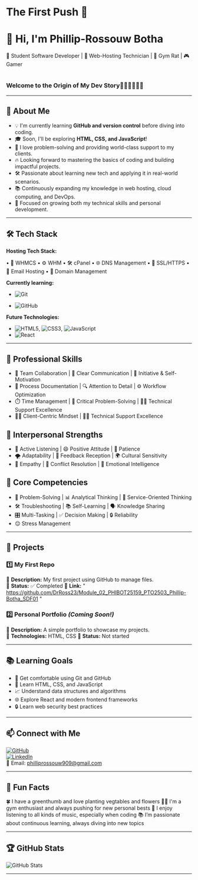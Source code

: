 # The First Push 🚀

# 👋 Hi, I'm Phillip-Rossouw Botha

🌱 Student Software Developer | 🚀 Web-Hosting Technician | 💪 Gym Rat | 🎮 Gamer 
# 
### Welcome to the Origin of My Dev Story🧑‍💻📓🌱🚀✨
---

## 🎯 About Me

- 💡 I'm currently learning **GitHub and version control** before diving into coding.
- 🎓 Soon, I'll be exploring **HTML, CSS, and JavaScript**!
- 🤖 I love problem-solving and providing world-class support to my clients.
- 🔥 Looking forward to mastering the basics of coding and building impactful projects.
- 🛠️ Passionate about learning new tech and applying it in real-world scenarios.
- 📚 Continuously expanding my knowledge in web hosting, cloud computing, and DevOps.
- 🌱 Focused on growing both my technical skills and personal development.

---

## 🛠️ Tech Stack

**Hosting Tech Stack:**
  
• 💼 WHMCS
• ⚙️ WHM
• 🛠️ cPanel
• 🌐 DNS Management
• 🔐 SSL/HTTPS
• 📧 Email Hosting
• 🧾 Domain Management

**Currently learning:**

- ![Git](https://img.shields.io/badge/-Git-F05032?style=flat&logo=git&logoColor=white)

- ![GitHub](https://img.shields.io/badge/-GitHub-181717?style=flat-circle&logo=github)

**Future Technologies:**

- ![HTML5](https://img.shields.io/badge/-HTML5-black?style=flat-circle&logo=html5&logoColor=white), ![CSS3](https://img.shields.io/badge/-CSS3-black?style=flat-circle&logo=css3), ![JavaScript](https://img.shields.io/badge/-JavaScript-black?style=flat-circle&logo=javascript)
- ![React](https://img.shields.io/badge/-React-black?style=flat-circle&logo=react)

---

##  💼 Professional Skills

- 🤝 Team Collaboration | 📢 Clear Communication | 🚀 Initiative & Self-Motivation
- 📁 Process Documentation | 🔍 Attention to Detail | ⚙️ Workflow Optimization
- ⏱️ Time Management | 🧠 Critical Problem-Solving |  🧑‍💻 Technical Support Excellence
- 👨‍💼 Client-Centric Mindset | 🧑‍💻 Technical Support Excellence
 
## 🧠 Interpersonal Strengths

- 🦻 Active Listening | 😄 Positive Attitude |  🐢 Patience
- 🌪️ Adaptability | 🎯 Feedback Reception | 🌍 Cultural Sensitivity
- 💖 Empathy | 🛑 Conflict Resolution | 🧘 Emotional Intelligence

## 🧩 Core Competencies

- 🧩 Problem-Solving | 📊 Analytical Thinking  | 🎯 Service-Oriented Thinking
- 🛠️ Troubleshooting | 📚 Self-Learning | 🗣️ Knowledge Sharing
- 🎛️ Multi-Tasking | ✅ Decision Making  | 🔒 Reliability 
- 😌 Stress Management

---

## 📌 Projects

### **1️⃣ My First Repo**

🔹 **Description:** My first project using GitHub to manage files.  
🔹 **Status:** ✅ Completed
🔹 **Link:** " https://github.com/DrRoss23/Module_02_PHIBOT25159_PTO2503_Phillip-Botha_SDF01 "

### **2️⃣ Personal Portfolio** _(Coming Soon!)_

🔹 **Description:** A simple portfolio to showcase my projects.  
🔹 **Technologies:** HTML, CSS
🔹 **Status:** Not started

---

## 📚 Learning Goals

- 🚀 Get comfortable using Git and GitHub
- 🎨 Learn HTML, CSS, and JavaScript
- 📈 Understand data structures and algorithms
- 🌐 Explore React and modern frontend frameworks
- 🔒 Learn web security best practices

---

## 📫 Connect with Me

[![GitHub](https://img.shields.io/badge/-GitHub-181717?style=flat&logo=github&logoColor=white)](https://github.com/DrRoss23)  
[![LinkedIn](https://img.shields.io/badge/-LinkedIn-blue?style=flat&logo=linkedin&logoColor=white)](https://www.linkedin.com/in/phillip-rossouw-botha/)  
📧 Email: [philliprossouw909@gmail.com](mailto:philliprossouw909@gmail.com)

---

## 🚀 Fun Facts

🍀 I have a greenthumb and love planting vegtables and flowers
🏋️‍♂️ I'm a gym enthusiast and always pushing for new personal bests
🎵 I enjoy listening to all kinds of music, especially when coding
📚 I’m passionate about continuous learning, always diving into new topics

---

## 🏆 GitHub Stats

![GitHub Stats](https://github-readme-stats.vercel.app/api?username=DrRoss23&show_icons=true&theme=radical)

---
